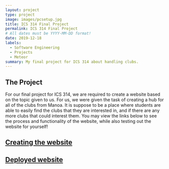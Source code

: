 ```yaml
---
layout: project
type: project
image: images/pcsetup.jpg
title: ICS 314 Final Project
permalink: ICS 314 Final Project
# All dates must be YYYY-MM-DD format!
date: 2019-12-18
labels:
  - Software Engineering
  - Projects
  - Meteor
summary: My final project for ICS 314 about handling clubs.
---
```


## The Project ##
  For our final project for ICS 314, we are required to create a website based on the topic given to us. For us, we were given the task of creating a hub for all of the clubs from Manoa. It is suppose to be a place where students are able to easily find the clubs that they are interested in, and if there are any more clubs that could interest them. You may view the links below to see the process and functionality of the website, while also testing out the website for yourself!

## <a href='https://ics314bois.github.io/clubs-of-manoa.github.io/'>Creating the website</a> ##
## <a href='http://clubsofmanoa.meteorapp.com/#/'>Deployed website</a> ##
